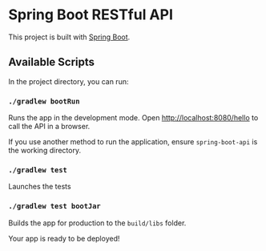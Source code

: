 # Spring Boot RESTful API

This project is built with [Spring Boot](https://spring.io/projects/spring-boot).

## Available Scripts

In the project directory, you can run:

### `./gradlew bootRun`

Runs the app in the development mode. Open [http://localhost:8080/hello](http://localhost:8080/hello) to call the API
in a browser.

If you use another method to run the application, ensure `spring-boot-api` is the working directory.

### `./gradlew test`

Launches the tests

### `./gradlew test bootJar`

Builds the app for production to the `build/libs` folder.

Your app is ready to be deployed!
